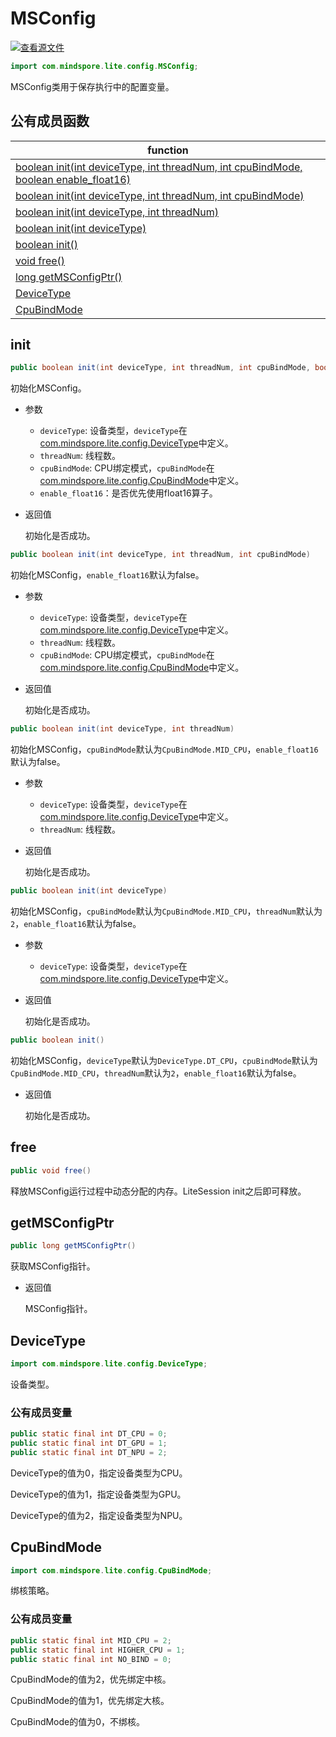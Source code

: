 # MSConfig

[![查看源文件](https://gitee.com/mindspore/docs/raw/r1.5/resource/_static/logo_source.png)](https://gitee.com/mindspore/docs/blob/r1.5/docs/lite/api/source_zh_cn/api_java/msconfig.md)

```java
import com.mindspore.lite.config.MSConfig;
```

MSConfig类用于保存执行中的配置变量。

## 公有成员函数

| function                                                     |
| ------------------------------------------------------------ |
| [boolean init(int deviceType, int threadNum, int cpuBindMode, boolean enable_float16)](#init) |
| [boolean init(int deviceType, int threadNum, int cpuBindMode)](#init) |
| [boolean init(int deviceType, int threadNum)](#init)         |
| [boolean init(int deviceType)](#init)                        |
| [boolean init()](#init)                                      |
| [void free()](#free)                                         |
| [long getMSConfigPtr()](#getmsconfigptr)                     |
| [DeviceType](#devicetype)                                    |
| [CpuBindMode](#cpubindmode)                                  |

## init

```java
public boolean init(int deviceType, int threadNum, int cpuBindMode, boolean enable_float16)
```

初始化MSConfig。

- 参数

    - `deviceType`: 设备类型，`deviceType`在[com.mindspore.lite.config.DeviceType](https://gitee.com/mindspore/mindspore/blob/r1.5/mindspore/lite/java/java/common/src/main/java/com/mindspore/lite/config/DeviceType.java)中定义。
    - `threadNum`: 线程数。
    - `cpuBindMode`: CPU绑定模式，`cpuBindMode`在[com.mindspore.lite.config.CpuBindMode](https://gitee.com/mindspore/mindspore/blob/r1.5/mindspore/lite/java/java/common/src/main/java/com/mindspore/lite/config/CpuBindMode.java)中定义。
    - `enable_float16`：是否优先使用float16算子。

- 返回值

  初始化是否成功。

```java
public boolean init(int deviceType, int threadNum, int cpuBindMode)
```

初始化MSConfig，`enable_float16`默认为false。

- 参数

    - `deviceType`: 设备类型，`deviceType`在[com.mindspore.lite.config.DeviceType](https://gitee.com/mindspore/mindspore/blob/r1.5/mindspore/lite/java/java/common/src/main/java/com/mindspore/lite/config/DeviceType.java)中定义。
    - `threadNum`: 线程数。
    - `cpuBindMode`: CPU绑定模式，`cpuBindMode`在[com.mindspore.lite.config.CpuBindMode](https://gitee.com/mindspore/mindspore/blob/r1.5/mindspore/lite/java/java/common/src/main/java/com/mindspore/lite/config/CpuBindMode.java)中定义。

- 返回值

  初始化是否成功。

```java
public boolean init(int deviceType, int threadNum)
```

初始化MSConfig，`cpuBindMode`默认为`CpuBindMode.MID_CPU`，`enable_float16`默认为false。

- 参数

    - `deviceType`: 设备类型，`deviceType`在[com.mindspore.lite.config.DeviceType](https://gitee.com/mindspore/mindspore/blob/r1.5/mindspore/lite/java/java/common/src/main/java/com/mindspore/lite/config/DeviceType.java)中定义。
    - `threadNum`: 线程数。

- 返回值

  初始化是否成功。

```java
public boolean init(int deviceType)
```

初始化MSConfig，`cpuBindMode`默认为`CpuBindMode.MID_CPU`，`threadNum`默认为`2`，`enable_float16`默认为false。

- 参数

    - `deviceType`: 设备类型，`deviceType`在[com.mindspore.lite.config.DeviceType](https://gitee.com/mindspore/mindspore/blob/r1.5/mindspore/lite/java/java/common/src/main/java/com/mindspore/lite/config/DeviceType.java)中定义。

- 返回值

  初始化是否成功。

```java
public boolean init()
```

初始化MSConfig，`deviceType`默认为`DeviceType.DT_CPU`，`cpuBindMode`默认为`CpuBindMode.MID_CPU`，`threadNum`默认为`2`，`enable_float16`默认为false。

- 返回值

  初始化是否成功。

## free

```java
public void free()
```

释放MSConfig运行过程中动态分配的内存。LiteSession init之后即可释放。

## getMSConfigPtr

```java
public long getMSConfigPtr()
```

获取MSConfig指针。

- 返回值

  MSConfig指针。

## DeviceType

```java
import com.mindspore.lite.config.DeviceType;
```

设备类型。

### 公有成员变量

```java
public static final int DT_CPU = 0;
public static final int DT_GPU = 1;
public static final int DT_NPU = 2;
```

DeviceType的值为0，指定设备类型为CPU。

DeviceType的值为1，指定设备类型为GPU。

DeviceType的值为2，指定设备类型为NPU。

## CpuBindMode

```java
import com.mindspore.lite.config.CpuBindMode;
```

绑核策略。

### 公有成员变量

```java
public static final int MID_CPU = 2;
public static final int HIGHER_CPU = 1;
public static final int NO_BIND = 0;
```

CpuBindMode的值为2，优先绑定中核。

CpuBindMode的值为1，优先绑定大核。

CpuBindMode的值为0，不绑核。
